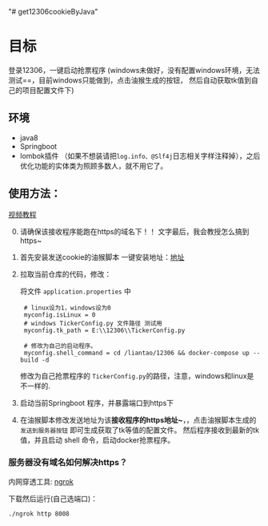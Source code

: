 "# get12306cookieByJava" 

# 目标

登录12306，一键启动抢票程序  (windows未做好，没有配置windows环境，无法测试==，目前windows只能做到，点击油猴生成的按钮，
然后自动获取tk值到自己的项目配置文件下)

## 环境

 - java8
 - Springboot
 - lombok插件 （如果不想装请把`log.info、@Slf4j`日志相关字样注释掉），之后优化功能的实体类为照顾多数人，就不用它了。

## 使用方法：

[视频教程](https://www.bilibili.com/video/BV1Kr4y1M7gb)

0. 请确保该接收程序能跑在https的域名下！！ 文字最后，我会教授怎么搞到https~

1. 首先安装发送cookie的油猴脚本 
    一键安装地址：[地址](https://greasyfork.org/zh-CN/scripts/419934-%E8%8E%B7%E5%8F%9612306cookie%E5%80%BC)

2. 拉取当前仓库的代码，修改：

      将文件 `application.properties` 中

    ```
     # linux设为1，windows设为0
     myconfig.isLinux = 0
     # windows TickerConfig.py 文件路径 测试用
     myconfig.tk_path = E:\\12306\\TickerConfig.py
   
     # 修改为自己的启动程序。
     myconfig.shell_command = cd /liantao/12306 && docker-compose up --build -d
    ```
    修改为自己抢票程序的 `TickerConfig.py`的路径，注意，windows和linux是不一样的.

3. 启动当前Springboot 程序，并暴露端口到https下

4. 在油猴脚本修改发送地址为该**接收程序的https地址~**，，点击油猴脚本生成的 `发送到服务器按钮` 即可生成获取了tk等值的配置文件。
然后程序接收到最新的tk值，并且启动 shell 命令，启动docker抢票程序。


### 服务器没有域名如何解决https？

内网穿透工具: [ngrok](https://ngrok.com/)

下载然后运行(自己选端口)：
```
./ngrok http 8008
```

